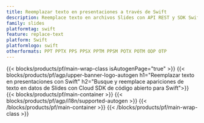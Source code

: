 ```yaml
---
title: Reemplazar texto en presentaciones a través de Swift
description: Reemplace texto en archivos Slides con API REST y SDK Swift de código abierto
family: slides
platformtag: swift
feature: replace-text
platform: Swift
platformlogo: swift
otherformats: PPT PPTX PPS PPSX PPTM PPSM POTX POTM ODP OTP
---
```


{{< blocks/products/pf/main-wrap-class isAutogenPage="true" >}}
{{< blocks/products/pf/agp/upper-banner-logo-autogen h1="Reemplazar texto en presentaciones con Swift" h2="Busque y reemplace apariciones de texto en datos de Slides con Cloud SDK de código abierto para Swift">}}
{{< blocks/products/pf/main-container >}}
{{< blocks/products/pf/agp/i18n/supported-autogen >}}
{{< /blocks/products/pf/main-container >}}
{{< /blocks/products/pf/main-wrap-class >}}